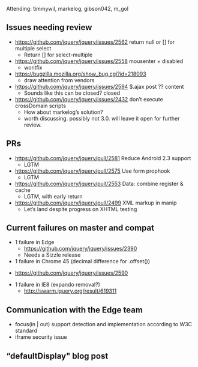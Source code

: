 Attending: timmywil, markelog, gibson042, m_gol

## Issues needing review
* https://github.com/jquery/jquery/issues/2562 return null or [] for multiple select
  - Return [] for select-multiple
* https://github.com/jquery/jquery/issues/2558 mousenter + disabled
  - wontfix
* https://bugzilla.mozilla.org/show_bug.cgi?id=218093 
  - draw attention from vendors
* https://github.com/jquery/jquery/issues/2594 $.ajax post ?? content
  - Sounds like this can be closed? closed
* https://github.com/jquery/jquery/issues/2432 don’t execute crossDomain scripts
  - How about markelog’s solution?
  - worth discussing. possibly not 3.0. will leave it open for further review.

## PRs
* https://github.com/jquery/jquery/pull/2581 Reduce Android 2.3 support
  - LGTM
* https://github.com/jquery/jquery/pull/2575 Use form prophook
  - LGTM
* https://github.com/jquery/jquery/pull/2553 Data: combine register & cache
  - LGTM, with early return
* https://github.com/jquery/jquery/pull/2499 XML markup in manip
  - Let’s land despite progress on XHTML testing

## Current failures on master and compat
* 1 failure in Edge
  - https://github.com/jquery/jquery/issues/2390 
  - Needs a Sizzle release
*  1 failure in Chrome 45 (decimal difference for .offset())
  - https://github.com/jquery/jquery/issues/2590 
* 1 failure in IE8 (expando removal?)
  - http://swarm.jquery.org/result/619311 

## Communication with the Edge team
* focus(in | out) support detection and implementation according to W3C standard 
* iframe security issue 

## “defaultDisplay" blog post

